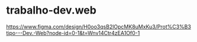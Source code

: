# trabalho-dev.web

https://www.figma.com/design/H0oo3qsB2lOpcMK8uMxKu3/Prot%C3%B3tipo---Dev.-Web?node-id=0-1&t=Wnv14Ctr4zEA1Of0-1

